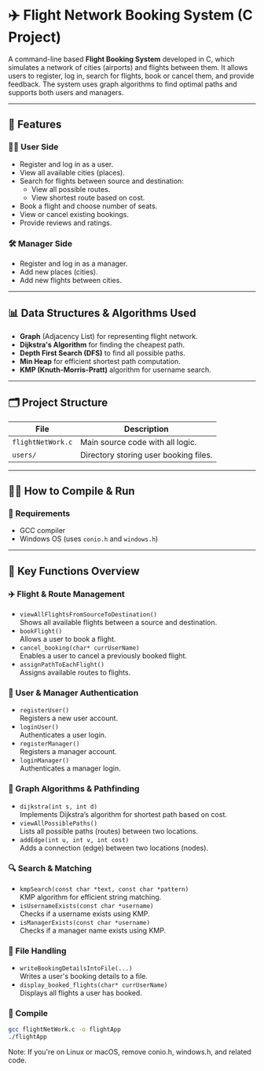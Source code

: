 # ✈️ Flight Network Booking System (C Project)

A command-line based **Flight Booking System** developed in C, which simulates a network of cities (airports) and flights between them. It allows users to register, log in, search for flights, book or cancel them, and provide feedback. The system uses graph algorithms to find optimal paths and supports both users and managers.

---

## 📌 Features

### 🧑‍💼 User Side
- Register and log in as a user.
- View all available cities (places).
- Search for flights between source and destination:
  - View all possible routes.
  - View shortest route based on cost.
- Book a flight and choose number of seats.
- View or cancel existing bookings.
- Provide reviews and ratings.

### 🛠️ Manager Side
- Register and log in as a manager.
- Add new places (cities).
- Add new flights between cities.

---

## 📊 Data Structures & Algorithms Used

- **Graph** (Adjacency List) for representing flight network.
- **Dijkstra's Algorithm** for finding the cheapest path.
- **Depth First Search (DFS)** to find all possible paths.
- **Min Heap** for efficient shortest path computation.
- **KMP (Knuth-Morris-Pratt)** algorithm for username search.

---

## 🗂️ Project Structure

| File               | Description                           |
|--------------------|---------------------------------------|
| `flightNetWork.c`  | Main source code with all logic.      |
| `users/`           | Directory storing user booking files. |

---

## 🧑‍💻 How to Compile & Run

### 🔧 Requirements
- GCC compiler
- Windows OS (uses `conio.h` and `windows.h`)

---

## 🔧 Key Functions Overview

### ✈️ Flight & Route Management
- `viewAllFlightsFromSourceToDestination()`  
  Shows all available flights between a source and destination.
- `bookFlight()`  
  Allows a user to book a flight.
- `cancel_booking(char* currUserName)`  
  Enables a user to cancel a previously booked flight.
- `assignPathToEachFlight()`  
  Assigns available routes to flights.

### 👥 User & Manager Authentication
- `registerUser()`  
  Registers a new user account.
- `loginUser()`  
  Authenticates a user login.
- `registerManager()`  
  Registers a manager account.
- `loginManager()`  
  Authenticates a manager login.

### 📍 Graph Algorithms & Pathfinding
- `dijkstra(int s, int d)`  
  Implements Dijkstra’s algorithm for shortest path based on cost.
- `viewAllPossiblePaths()`  
  Lists all possible paths (routes) between two locations.
- `addEdge(int u, int v, int cost)`  
  Adds a connection (edge) between two locations (nodes).

### 🔍 Search & Matching
- `kmpSearch(const char *text, const char *pattern)`  
  KMP algorithm for efficient string matching.
- `isUsernameExists(const char *username)`  
  Checks if a username exists using KMP.
- `isManagerExists(const char *username)`  
  Checks if a manager name exists using KMP.

### 📁 File Handling
- `writeBookingDetailsIntoFile(...)`  
  Writes a user's booking details to a file.
- `display_booked_flights(char* currUserName)`  
  Displays all flights a user has booked.


### 🔨 Compile
```bash
gcc flightNetWork.c -o flightApp
./flightApp
```
Note: If you're on Linux or macOS, remove conio.h, windows.h, and related code.
